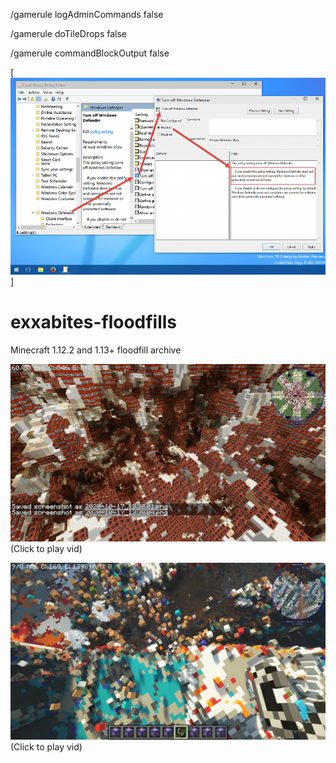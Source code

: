 /gamerule logAdminCommands false

/gamerule doTileDrops false

/gamerule commandBlockOutput false

[![Demo CountPages alpha](https://github.com/HakkaTjakka/exxabites-floodfills/blob/main/126085972_394892341875185_3738866596266631061_n.png)]

# exxabites-floodfills
Minecraft 1.12.2 and 1.13+ floodfill archive

[![Demo CountPages alpha](https://github.com/HakkaTjakka/exxabites-floodfills/blob/main/2020-10-17_13.38.08.png)](https://www.facebook.com/110607880303634/videos/822564251829058/)
(Click to play vid)

[![Demo CountPages alpha](https://github.com/HakkaTjakka/exxabites-floodfills/blob/main/out334.jpg)](https://www.youtube.com/watch?v=dmudJLIX9rM)
(Click to play vid)

